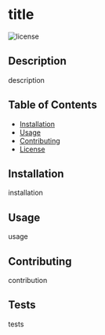 # title

![license](https://img.shields.io/static/v1?label=license&message=%3CMESSAGE%3E&color=blue)

## Description
description

## Table of Contents
* [Installation](#installation)
* [Usage](#usage)
* [Contributing](#contributing)
* [License](#license)

## Installation
installation

## Usage
usage

## Contributing
contribution

## Tests
tests

